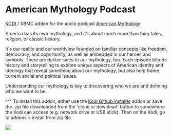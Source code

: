 American Mythology Podcast
=============================

<a href="www.kodi.tv">KODI</a> / XBMC addon for the audio podcast <a href="www.americanmythologypodcast.com">American Mythology</a><br>

America has its own mythology, and it's about much more than fairy tales, religion, or classic history.<br>

It's our reality and our worldview founded on familiar concepts like freedom, democracy, and opportunity, as well as embedded in our heroes and symbols. There are darker sides to our mythology, too. Each episode blends history and storytelling to explore unique aspects of American identity and ideology that reveal something about our mythology, but also help frame current social and political issues.<br>

Understanding our mythology is key to discovering who we are and defining who we want to be.<br>
 
^^^ To install this addon, either use the <a href="https://www.tvaddons.co/github-browser-kodi/">Kodi Github installer</a> addon or save the .zip file downloaded from the 'clone or download' button to somewhere the Kodi can access (e.g. network drive or USB stick). Then on the Kodi, go to addons > install from zip file.<br>

<a href="https://www.americanmythologypodcast.com"><img src="https://images.squarespace-cdn.com/content/v1/5671a4705a5668ba6b111b2b/1481808815260-7BX8BSX93KDUPWPUEBEJ/ke17ZwdGBToddI8pDm48kOyctPanBqSdf7WQMpY1FsRZw-zPPgdn4jUwVcJE1ZvWQUxwkmyExglNqGp0IvTJZUJFbgE-7XRK3dMEBRBhUpyD4IQ_uEhoqbBUjTJFcqKvko9JlUzuVmtjr1UPhOA5qkTLSJODyitRxw8OQt1oetw/image-asset.png?format=500w">
